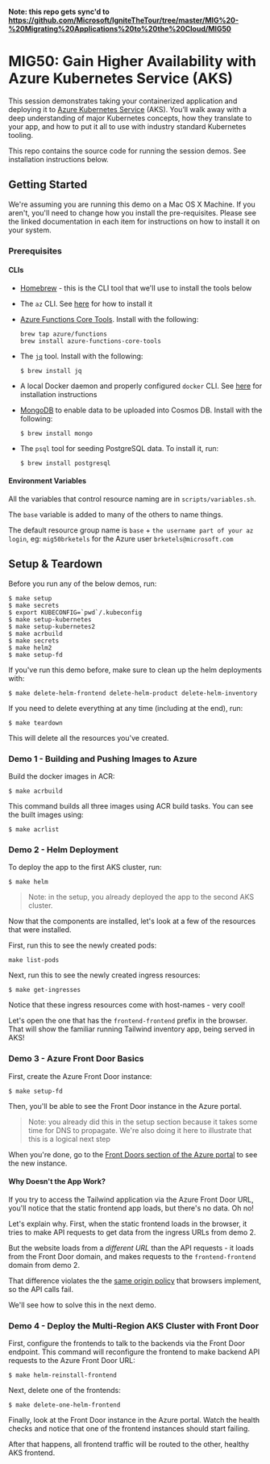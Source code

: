 **Note: this repo gets sync'd to https://github.com/Microsoft/IgniteTheTour/tree/master/MIG%20-%20Migrating%20Applications%20to%20the%20Cloud/MIG50**

# MIG50: Gain Higher Availability with Azure Kubernetes Service (AKS)

This session demonstrates taking your containerized application and deploying it to [Azure Kubernetes Service](https://docs.microsoft.com/en-us/azure/aks/tutorial-kubernetes-deploy-cluster?WT.mc_id=msignitethetour-github-mig50) (AKS). You’ll walk away with a deep understanding of major Kubernetes concepts, how they translate to your app, and how to put it all to use with industry standard Kubernetes tooling. 

This repo contains the source code for running the session demos. See installation instructions below.

## Getting Started

We're assuming you are running this demo on a Mac OS X Machine. If you aren't, you'll need to change how you install the pre-requisites. Please see the linked documentation in each item for instructions on how to install it on your system.

### Prerequisites

#### CLIs

* [Homebrew](https://brew.sh/) - this is the CLI tool that we'll use to install the tools below
* The `az` CLI. See [here](https://docs.microsoft.com/en-us/cli/azure/install-azure-cli-macos?view=azure-cli-latest&wt.mc_id=msignitethetour-github-mig50) for how to install it
* [Azure Functions Core Tools](https://docs.microsoft.com/en-us/azure/azure-functions/functions-run-local?wt.mc_id=msignitethetour-github-mig50). Install with the following:

    ```console
    brew tap azure/functions
    brew install azure-functions-core-tools
    ```
* The [`jq`](https://stedolan.github.io/jq/) tool. Install with the following:

    ```console
    $ brew install jq
    ```
* A local Docker daemon and properly configured `docker` CLI. See [here](https://docs.docker.com/docker-for-mac/) for installation instructions
* [MongoDB](https://www.mongodb.com/) to enable data to be uploaded into Cosmos DB. Install with the following:
    ```console
    $ brew install mongo
    ```
* The `psql` tool for seeding PostgreSQL data. To install it, run:
    ```console
    $ brew install postgresql
    ```

#### Environment Variables

All the variables that control resource naming are in `scripts/variables.sh`.

The `base` variable is added to many of the others to name things.  

The default resource group name is `base` + `the username part of your az login`, 
eg: `mig50brketels` for the Azure user `brketels@microsoft.com`

## Setup & Teardown

Before you run any of the below demos, run:

```console
$ make setup
$ make secrets
$ export KUBECONFIG=`pwd`/.kubeconfig
$ make setup-kubernetes
$ make setup-kubernetes2
$ make acrbuild
$ make secrets
$ make helm2
$ make setup-fd
```

If you've run this demo before, make sure to clean up the helm deployments with:

```console
$ make delete-helm-frontend delete-helm-product delete-helm-inventory
```

If you need to delete everything at any time (including at the end), run:

```console
$ make teardown
```

This will delete all the resources you've created.

### Demo 1 - Building and Pushing Images to Azure

Build the docker images in ACR:

```console
$ make acrbuild
```

This command builds all three images using ACR build tasks. You can see the built images using:

```console
$ make acrlist
```

### Demo 2 - Helm Deployment

To deploy the app to the first AKS cluster, run:

```console
$ make helm
```

>Note: in the setup, you already deployed the app to the second AKS cluster.

Now that the components are installed, let's look at a few of the resources that were installed.

First, run this to see the newly created pods:

```console
make list-pods
```

Next, run this to see the newly created ingress resources:

```console
$ make get-ingresses
```

Notice that these ingress resources come with host-names - very cool!

Let's open the one that has the `frontend-frontend` prefix in the browser. That will show the familiar running Tailwind inventory app, being served in AKS!

### Demo 3 - Azure Front Door Basics

First, create the Azure Front Door instance:

```console
$ make setup-fd
```

Then, you'll be able to see the Front Door instance in the Azure portal.

>Note: you already did this in the setup section because it takes some time for DNS to propagate. We're also doing it here to illustrate that this is a logical next step

When you're done, go to the [Front Doors section of the Azure portal](https://ms.portal.azure.com/#blade/HubsExtension/Resources/resourceType/Microsoft.Network%2Ffrontdoors) to see the new instance.

#### Why Doesn't the App Work?

If you try to access the Tailwind application via the Azure Front Door URL, you'll notice that the static frontend app loads, but there's no data. Oh no!

Let's explain why. First, when the static frontend loads in the browser, it tries to make API requests to get data from the ingress URLs from demo 2.

But the website loads from a _different URL_ than the API requests - it loads from the Front Door domain, and makes requests to the `frontend-frontend` domain from demo 2.

That difference violates the the [same origin policy](https://en.wikipedia.org/wiki/Same-origin_policy) that browsers implement, so the API calls fail.

We'll see how to solve this in the next demo.

### Demo 4 - Deploy the Multi-Region AKS Cluster with Front Door

First, configure the frontends to talk to the backends via the Front Door endpoint. This command will reconfigure the frontend to make backend API requests to the Azure Front Door URL:

```console
$ make helm-reinstall-frontend
```

Next, delete one of the frontends:

```console
$ make delete-one-helm-frontend
```

Finally, look at the Front Door instance in the Azure portal. Watch the health checks and notice that one of the frontend instances should start failing.

After that happens, all frontend traffic will be routed to the other, healthy AKS frontend.

